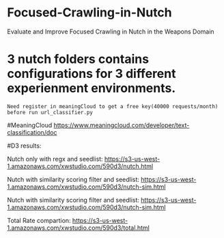 # Focused-Crawling-in-Nutch
Evaluate and Improve Focused Crawling in Nutch in the Weapons Domain

# 3 nutch folders contains configurations for 3 different experienment environments. 
```
Need register in meaningCloud to get a free key(40000 requests/month) before run url_classifier.py
```
#MeaningCloud
https://www.meaningcloud.com/developer/text-classification/doc


#D3 results:

Nutch only with regx and seedlist:
https://s3-us-west-1.amazonaws.com/xwstudio.com/590d3/nutch.html

Nutch with similarity scoring filter and seedlist: 
https://s3-us-west-1.amazonaws.com/xwstudio.com/590d3/nutch-sim.html

Nutch with similarity scoring filter and seedlist: 
https://s3-us-west-1.amazonaws.com/xwstudio.com/590d3/nutch-sim.html

Total Rate compartion:
https://s3-us-west-1.amazonaws.com/xwstudio.com/590d3/total.html


